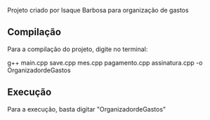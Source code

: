 Projeto criado por Isaque Barbosa para organização de gastos

## Compilação

Para a compilação do projeto, digite no terminal:

g++ main.cpp save.cpp mes.cpp pagamento.cpp assinatura.cpp -o OrganizadordeGastos

## Execução

Para a execução, basta digitar "OrganizadordeGastos"